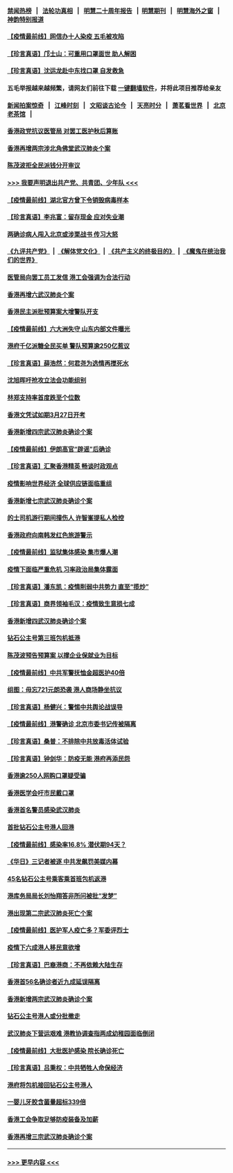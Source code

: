 #### [禁闻热榜](热点新闻.md?=0)  &nbsp;&nbsp;|&nbsp;&nbsp; [法轮功真相](https://github.com/gfw-breaker/truth/blob/master/README.md?=0) &nbsp;&nbsp;|&nbsp;&nbsp; [明慧二十周年报告](https://github.com/gfw-breaker/mh-reports/blob/master/README.md?=0) &nbsp;&nbsp;|&nbsp;&nbsp;[明慧期刊](https://github.com/gfw-breaker/mh-qikan) &nbsp;&nbsp;|&nbsp;&nbsp; [明慧海外之窗](https://github.com/gfw-breaker/mh-news/blob/master/README.md?=0) &nbsp;&nbsp;|&nbsp;&nbsp; [神韵特别报道](https://github.com/gfw-breaker/mh-news/blob/master/shenyun.md?=0)
#### [【疫情最前线】网信办十人染疫 五毛被攻陷](../pages/nsc415/n11903757.md?t=03011531) 
#### [【珍言真语】邝士山：可重用口罩面世 助人解困](../pages/nsc415/n11903875.md?t=03011531) 
#### [【珍言真语】沈运龙赴中东找口罩 自发救急](../pages/nsc415/n11903291.md?t=03011531) 
#### 五毛举报越来越频繁，请网友们前往下载 [一键翻墙软件](https://github.com/gfw-breaker/ssr-accounts)，并将此项目推荐给亲友
#### [新闻拍案惊奇](https://github.com/gfw-breaker/banned-news/blob/master/pages/link4.md) &nbsp;&nbsp;|&nbsp;&nbsp; [江峰时刻](https://github.com/gfw-breaker/banned-news/blob/master/pages/link4.md) &nbsp;&nbsp;|&nbsp;&nbsp; [文昭谈古论今](https://github.com/gfw-breaker/banned-news/blob/master/pages/link4.md) &nbsp;&nbsp;|&nbsp;&nbsp; [天亮时分](https://github.com/gfw-breaker/banned-news/blob/master/pages/link4.md) &nbsp;&nbsp;|&nbsp;&nbsp; [萧茗看世界](https://github.com/gfw-breaker/banned-news/blob/master/pages/link4.md) &nbsp;&nbsp;|&nbsp;&nbsp; [北京老茶馆](https://github.com/gfw-breaker/banned-news/blob/master/pages/link4.md) &nbsp;&nbsp;|&nbsp;&nbsp; 
#### [香港政党抗议医管局 对罢工医护秋后算账](../pages/nsc415/n11901746.md?t=03011531) 
#### [香港再增两宗涉北角佛堂武汉肺炎个案](../pages/nsc415/n11901737.md?t=03011531) 
#### [陈茂波拒全民派钱分开审议](../pages/nsc415/n11901672.md?t=03011531) 
#### [>>> 我要声明退出共产党、共青团、少年队 <<<](https://github.com/begood0513/goodnews/blob/master/quit/letter.md) 
#### [【疫情最前线】湖北官方曾下令销毁病毒样本](../pages/nsc415/n11901518.md?t=03011531) 
#### [【珍言真语】李兆富：留存现金 应对失业潮](../pages/nsc415/n11901448.md?t=03011531) 
#### [两确诊病人闯入北京或涉栗战书 传习大怒](../pages/nsc415/n11901180.md?t=03011531) 
#### [《九评共产党》](https://github.com/begood0513/9ping.md/blob/master/README.md) &nbsp;|&nbsp; [《解体党文化》](../../../../jtdwh.md/blob/master/README.md)  &nbsp;|&nbsp; [《共产主义的终极目的》](../../../../gczydzjmd.md/blob/master/README.md) &nbsp;|&nbsp; [《魔鬼在统治我们的世界》](../../../../mgztzwmdsj.md/blob/master/README.md) 
#### [医管局向罢工员工发信 港工会强调为合法行动](../pages/nsc415/n11898870.md?t=03011531) 
#### [香港再增六武汉肺炎个案](../pages/nsc415/n11898843.md?t=03011531) 
#### [香港民主派批预算案大增警队开支](../pages/nsc415/n11898813.md?t=03011531) 
#### [【疫情最前线】六大洲失守 山东内部文件曝光](../pages/nsc415/n11898455.md?t=03011531) 
#### [港府千亿派糖全民买单 警队预算逾250亿惹议](../pages/nsc415/n11898608.md?t=03011531) 
#### [【珍言真语】薛浩然：何君尧为选情再搅死水](../pages/nsc415/n11898269.md?t=03011531) 
#### [沈旭晖吁抢攻立法会功能组别](../pages/nsc415/n11896084.md?t=03011531) 
#### [林郑支持率首度跌至个位数](../pages/nsc415/n11896058.md?t=03011531) 
#### [香港文凭试如期3月27日开考](../pages/nsc415/n11896055.md?t=03011531) 
#### [香港新增四宗武汉肺炎确诊个案](../pages/nsc415/n11896040.md?t=03011531) 
#### [【疫情最前线】伊朗高官“辟谣”后确诊](../pages/nsc415/n11895902.md?t=03011531) 
#### [【珍言真语】汇聚香港精英 畅谈时政观点](../pages/nsc415/n11895733.md?t=03011531) 
#### [疫情影响世界经济 全球供应链面临重组](../pages/nsc415/n11895634.md?t=03011531) 
#### [香港新增七宗武汉肺炎确诊个案](../pages/nsc415/n11893498.md?t=03011531) 
#### [的士司机游行期间撞伤人 许智峯提私人检控](../pages/nsc415/n11893483.md?t=03011531) 
#### [香港政府向南韩发红色旅游警示](../pages/nsc415/n11893398.md?t=03011531) 
#### [【疫情最前线】监狱集体感染 集市爆人潮](../pages/nsc415/n11893181.md?t=03011531) 
#### [疫情下面临严重危机  习率政治局集体露面](../pages/nsc415/n11893305.md?t=03011531) 
#### [【珍言真语】潘东凯：疫情削弱中共势力 直至“揽炒”](../pages/nsc415/n11892866.md?t=03011531) 
#### [【珍言真语】商界领袖毛汉：疫情致生意损七成](../pages/nsc415/n11890348.md?t=03011531) 
#### [香港新增四武汉肺炎确诊个案](../pages/nsc415/n11890610.md?t=03011531) 
#### [钻石公主号第三班包机抵港](../pages/nsc415/n11890645.md?t=03011531) 
#### [陈茂波预告预算案 以撑企业保就业为目标](../pages/nsc415/n11890574.md?t=03011531) 
#### [【疫情最前线】中共军警抚恤金超医护40倍](../pages/nsc415/n11890458.md?t=03011531) 
#### [组图：毋忘721元朗恐袭 港人商场静坐抗议](../pages/nsc415/n11876882.md?t=03011531) 
#### [【珍言真语】杨健兴：警惕中共舆论战误导](../pages/nsc415/n11888131.md?t=03011531) 
#### [【疫情最前线】港警确诊 北京市委书记传被隔离](../pages/nsc415/n11886872.md?t=03011531) 
#### [【珍言真语】桑普：不排除中共放毒活体试验](../pages/nsc415/n11886832.md?t=03011531) 
#### [【珍言真语】钟剑华：防疫无能 港府再添民怨](../pages/nsc415/n11884504.md?t=03011531) 
#### [香港逾250人网购口罩疑受骗](../pages/nsc415/n11884388.md?t=03011531) 
#### [香港医学会吁市民戴口罩](../pages/nsc415/n11884367.md?t=03011531) 
#### [香港首名警员感染武汉肺炎](../pages/nsc415/n11884357.md?t=03011531) 
#### [首批钻石公主号港人回港](../pages/nsc415/n11884333.md?t=03011531) 
#### [【疫情最前线】感染率16.8% 潜伏期94天？](../pages/nsc415/n11884256.md?t=03011531) 
#### [《华日》三记者被逐 中共发飙罚美媒内幕](../pages/nsc415/n11884184.md?t=03011531) 
#### [45名钻石公主号乘客乘首班包机返港](../pages/nsc415/n11881770.md?t=03011531) 
#### [港库务局局长刘怡翔答非所问被批“发梦”](../pages/nsc415/n11881752.md?t=03011531) 
#### [港出现第二宗武汉肺炎死亡个案](../pages/nsc415/n11881736.md?t=03011531) 
#### [【疫情最前线】医护军人疫亡多？军委评烈士](../pages/nsc415/n11881655.md?t=03011531) 
#### [疫情下六成港人移民意欲增](../pages/nsc415/n11881699.md?t=03011531) 
#### [【珍言真语】巴裔港商：不再依赖大陆生存](../pages/nsc415/n11881126.md?t=03011531) 
#### [香港首56名确诊者近九成延误隔离](../pages/nsc415/n11879079.md?t=03011531) 
#### [香港新增两宗武汉肺炎确诊个案](../pages/nsc415/n11879064.md?t=03011531) 
#### [钻石公主号港人或分批撤走](../pages/nsc415/n11879029.md?t=03011531) 
#### [武汉肺炎下营运艰难 港教协调查指两成幼稚园面临倒闭](../pages/nsc415/n11878989.md?t=03011531) 
#### [【疫情最前线】大批医护感染 院长确诊死亡](../pages/nsc415/n11878595.md?t=03011531) 
#### [【珍言真语】吕秉权：中共牺牲人命保经济](../pages/nsc415/n11878390.md?t=03011531) 
#### [港府将包机接回钻石公主号港人](../pages/nsc415/n11876352.md?t=03011531) 
#### [一婴儿牙胶含菌量超标339倍](../pages/nsc415/n11876336.md?t=03011531) 
#### [香港工会争取足够防疫装备及加薪](../pages/nsc415/n11876313.md?t=03011531) 
#### [香港再增三宗武汉肺炎确诊个案](../pages/nsc415/n11876297.md?t=03011531) 

----
#### [ >>> 更早内容 <<< ](../indexes/nsc415-earlier.md)
